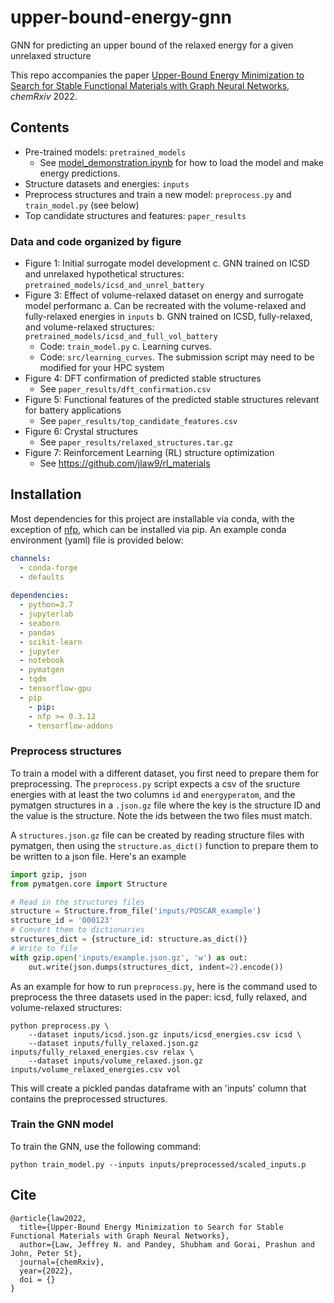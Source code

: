 # upper-bound-energy-gnn
GNN for predicting an upper bound of the relaxed energy for a given unrelaxed structure

This repo accompanies the paper [Upper-Bound Energy Minimization to Search for Stable Functional Materials with Graph Neural Networks](), _chemRxiv_ 2022.

## Contents
- Pre-trained models: `pretrained_models`
  - See [model_demonstration.ipynb](https://github.com/jlaw9/upper-bound-energy-gnn/blob/main/model_demonstration.ipynb) for how to load the model and make energy predictions.
- Structure datasets and energies: `inputs`
- Preprocess structures and train a new model: `preprocess.py` and `train_model.py` (see below)
- Top candidate structures and features: `paper_results`

### Data and code organized by figure
- Figure 1: Initial surrogate model development
  c. GNN trained on ICSD and unrelaxed hypothetical structures: `pretrained_models/icsd_and_unrel_battery`
- Figure 3: Effect of volume-relaxed dataset on energy and surrogate model performanc
  a. Can be recreated with the volume-relaxed and fully-relaxed energies in `inputs`
  b. GNN trained on ICSD, fully-relaxed, and volume-relaxed structures: `pretrained_models/icsd_and_full_vol_battery`
    - Code: `train_model.py`
  c. Learning curves.
    - Code: `src/learning_curves`. The submission script may need to be modified for your HPC system
- Figure 4: DFT confirmation of predicted stable structures
  - See `paper_results/dft_confirmation.csv`
- Figure 5: Functional features of the predicted stable structures relevant for battery applications
  - See `paper_results/top_candidate_features.csv`
- Figure 6: Crystal structures
  - See `paper_results/relaxed_structures.tar.gz`
- Figure 7: Reinforcement Learning (RL) structure optimization
  - See https://github.com/jlaw9/rl_materials

## Installation

Most dependencies for this project are installable via conda, with the exception of [nfp](https://github.com/NREL/nfp),
which can be installed via pip. An example conda environment (yaml) file is provided below:

```yaml
channels:
  - conda-forge
  - defaults
  
dependencies:
  - python=3.7
  - jupyterlab
  - seaborn
  - pandas
  - scikit-learn
  - jupyter
  - notebook
  - pymatgen
  - tqdm
  - tensorflow-gpu
  - pip
    - pip:
    - nfp >= 0.3.12
    - tensorflow-addons
```

### Preprocess structures
To train a model with a different dataset, you first need to prepare them for preprocessing. The `preprocess.py` script expects a csv of the sructure energies with at least the two columns `id` and `energyperatom`, and the pymatgen structures in a `.json.gz` file where the key is the structure ID and the value is the structure. Note the ids between the two files must match.

A `structures.json.gz` file can be created by reading structure files with pymatgen, then using the `structure.as_dict()` function to prepare them to be written to a json file. Here's an example

```python
import gzip, json
from pymatgen.core import Structure

# Read in the structures files
structure = Structure.from_file('inputs/POSCAR_example')
structure_id = '000123'
# Convert them to dictionaries
structures_dict = {structure_id: structure.as_dict()}
# Write to file
with gzip.open('inputs/example.json.gz', 'w') as out:
    out.write(json.dumps(structures_dict, indent=2).encode())
```

As an example for how to run `preprocess.py`, here is the command used to preprocess the three datasets used in the paper: icsd, fully relaxed, and volume-relaxed structures:

```
python preprocess.py \
    --dataset inputs/icsd.json.gz inputs/icsd_energies.csv icsd \
    --dataset inputs/fully_relaxed.json.gz inputs/fully_relaxed_energies.csv relax \
    --dataset inputs/volume_relaxed.json.gz inputs/volume_relaxed_energies.csv vol
```

This will create a pickled pandas dataframe with an 'inputs' column that contains the preprocessed structures.


### Train the GNN model
To train the GNN, use the following command:

```
python train_model.py --inputs inputs/preprocessed/scaled_inputs.p
```

## Cite

```
@article{law2022,
  title={Upper-Bound Energy Minimization to Search for Stable Functional Materials with Graph Neural Networks},
  author={Law, Jeffrey N. and Pandey, Shubham and Gorai, Prashun and John, Peter St},
  journal={chemRxiv},
  year={2022},
  doi = {}
}
```
